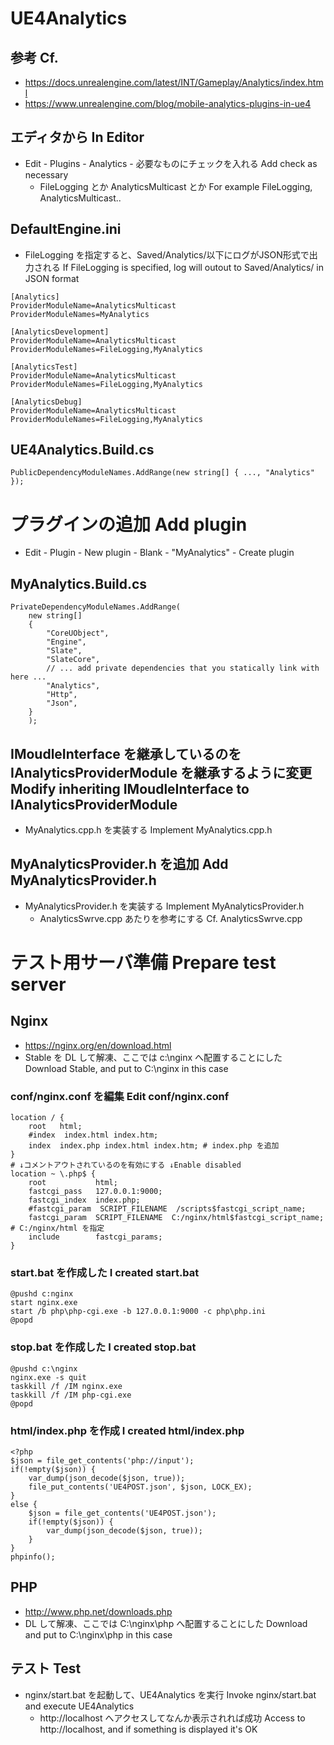 # UE4Analytics

## 参考 Cf.
* https://docs.unrealengine.com/latest/INT/Gameplay/Analytics/index.html
* https://www.unrealengine.com/blog/mobile-analytics-plugins-in-ue4

## エディタから In Editor
* Edit - Plugins - Analytics - 必要なものにチェックを入れる Add check as necessary
    * FileLogging とか AnalyticsMulticast とか For example FileLogging, AnalyticsMulticast..

## DefaultEngine.ini
* FileLogging を指定すると、Saved/Analytics/以下にログがJSON形式で出力される If FileLogging is specified, log will outout to Saved/Analytics/ in JSON format 
~~~
[Analytics]
ProviderModuleName=AnalyticsMulticast
ProviderModuleNames=MyAnalytics

[AnalyticsDevelopment]
ProviderModuleName=AnalyticsMulticast
ProviderModuleNames=FileLogging,MyAnalytics

[AnalyticsTest]
ProviderModuleName=AnalyticsMulticast
ProviderModuleNames=FileLogging,MyAnalytics

[AnalyticsDebug]
ProviderModuleName=AnalyticsMulticast
ProviderModuleNames=FileLogging,MyAnalytics
~~~

## UE4Analytics.Build.cs
~~~
PublicDependencyModuleNames.AddRange(new string[] { ..., "Analytics" });
~~~

# プラグインの追加 Add plugin
* Edit - Plugin - New plugin - Blank - "MyAnalytics" - Create plugin

## MyAnalytics.Build.cs
~~~
PrivateDependencyModuleNames.AddRange(
    new string[]
    {
        "CoreUObject",
        "Engine",
        "Slate",
        "SlateCore",
        // ... add private dependencies that you statically link with here ...	
        "Analytics",
        "Http",
        "Json",
    }
    );
~~~

## IMoudleInterface を継承しているのを IAnalyticsProviderModule を継承するように変更 Modify inheriting IMoudleInterface to IAnalyticsProviderModule
* MyAnalytics.cpp.h を実装する Implement MyAnalytics.cpp.h

## MyAnalyticsProvider.h を追加 Add MyAnalyticsProvider.h
* MyAnalyticsProvider.h を実装する Implement MyAnalyticsProvider.h
    * AnalyticsSwrve.cpp あたりを参考にする Cf. AnalyticsSwrve.cpp

# テスト用サーバ準備 Prepare test server

## Nginx
* https://nginx.org/en/download.html
* Stable を DL して解凍、ここでは c:\nginx へ配置することにした Download Stable, and put to C:\nginx in this case

### conf/nginx.conf を編集 Edit conf/nginx.conf
~~~
location / {
	root   html;
	#index  index.html index.htm;
	index  index.php index.html index.htm; # index.php を追加
}
# ↓コメントアウトされているのを有効にする ↓Enable disabled
location ~ \.php$ {
	root           html;
	fastcgi_pass   127.0.0.1:9000;
	fastcgi_index  index.php;
	#fastcgi_param  SCRIPT_FILENAME  /scripts$fastcgi_script_name;
	fastcgi_param  SCRIPT_FILENAME  C:/nginx/html$fastcgi_script_name; # C:/nginx/html を指定
	include        fastcgi_params;
}
~~~

### start.bat を作成した I created start.bat
~~~
@pushd c:nginx
start nginx.exe
start /b php\php-cgi.exe -b 127.0.0.1:9000 -c php\php.ini
@popd
~~~

### stop.bat を作成した I created stop.bat
~~~
@pushd c:\nginx
nginx.exe -s quit
taskkill /f /IM nginx.exe
taskkill /f /IM php-cgi.exe
@popd
~~~

### html/index.php を作成 I created html/index.php 
~~~
<?php
$json = file_get_contents('php://input');
if(!empty($json)) {
    var_dump(json_decode($json, true));
    file_put_contents('UE4POST.json', $json, LOCK_EX);
}
else {
    $json = file_get_contents('UE4POST.json');
    if(!empty($json)) {
        var_dump(json_decode($json, true));
    }
}
phpinfo();
~~~

## PHP
* http://www.php.net/downloads.php
* DL して解凍、ここでは C:\nginx\php へ配置することにした Download and put to C:\nginx\php in this case

## テスト Test
* nginx/start.bat を起動して、UE4Analytics を実行 Invoke nginx/start.bat and execute UE4Analytics
	* http://localhost へアクセスしてなんか表示されれば成功 Access to http://localhost, and if something is displayed it's OK